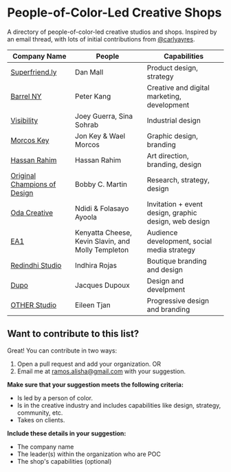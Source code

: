 # People-of-Color-Led Creative Shops
A directory of people-of-color-led creative studios and shops. Inspired by an email thread, with lots of initial contributions from [@carlyayres](http://twitter.com/carlyayres).

| Company Name  | People | Capabilities |
| ------------- | ------------- | ------------- |
| [Superfriend.ly](http://superfriend.ly/) | Dan Mall | Product design, strategy |
| [Barrel NY](https://www.barrelny.com/) | Peter Kang | Creative and digital marketing, development |
| [Visibility](https://www.vsby.co) | Joey Guerra, Sina Sohrab | Industrial design|
| [Morcos Key](http://morcoskey.com/Home) | Jon Key & Wael Morcos | Graphic design, branding|
| [Hassan Rahim](http://hassanrahim.com/) | Hassan Rahim | Art direction, branding, design |
| [Original Champions of Design](http://originalchampionsofdesign.com/) | Bobby C. Martin | Research, strategy, design |
| [Oda Creative](https://odacreative.com) | Ndidi & Folasayo Ayoola | Invitation + event design, graphic design, web design |
| [EA1](http://ea1.co/) | Kenyatta Cheese, Kevin Slavin, and Molly Templeton | Audience development, social media strategy |
| [Redindhi Studio](http://www.redindhi.com/) | Indhira Rojas | Boutique branding and design |
| [Dupo](http://dupo.is/) | Jacques Dupoux | Design and develpment|
| [OTHER Studio](http://www.other-studio.com/) | Eileen Tjan | Progressive design and branding |

## Want to contribute to this list?
Great! You can contribute in two ways:

1. Open a pull request and add your organization.
OR
2. Email me at ramos.alisha@gmail.com with your suggestion.

**Make sure that your suggestion meets the following criteria:**
* Is led by a person of color.
* Is in the creative industry and includes capabilities like design, strategy, community, etc.
* Takes on clients.

**Include these details in your suggestion:**
* The company name
* The leader(s) within the organization who are POC
* The shop's capabilities (optional)
